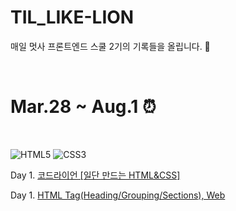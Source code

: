 # TIL_LIKE-LION
매일 멋사 프론트엔드 스쿨 2기의 기록들을 올립니다. 🦁

&nbsp;
&nbsp;

<h1> Mar.28 ~ Aug.1 ⏰</h1>

&nbsp;

<div align="left">
  <img alt="HTML5" src ="https://img.shields.io/badge/HTML5-E34F26.svg?&style=for-the-badge&logo=HTML5&logoColor=white"/>
  <img alt="CSS3" src ="https://img.shields.io/badge/CSS3-1572B6.svg?&style=for-the-badge&logo=CSS3&logoColor=white"/>
</div>

<p>Day 1. <a href="https://github.com/GitHWS/TIL_LIKE-LION/tree/main/resume%20practice">코드라이언 [일단 만드는 HTML&CSS]</a></p>
<p>Day 1. <a href="https://github.com/GitHWS/TIL_LIKE-LION/tree/main/Day1">HTML Tag(Heading/Grouping/Sections), Web</a></p>

